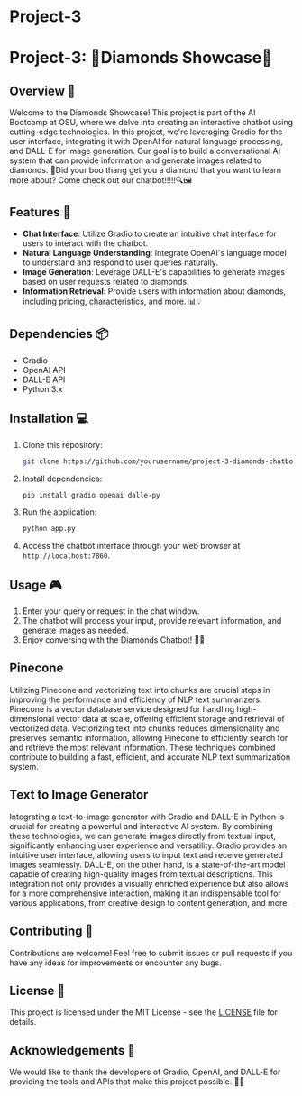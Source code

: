 # Project-3
# Project-3: 💎Diamonds Showcase💎

## Overview 🌟

Welcome to the Diamonds Showcase! This project is part of the AI Bootcamp at OSU, where we delve into creating an interactive chatbot using cutting-edge technologies. In this project, we're leveraging Gradio for the user interface, integrating it with OpenAI for natural language processing, and DALL-E for image generation. Our goal is to build a conversational AI system that can provide information and generate images related to diamonds. 💬Did your boo thang get you a diamond that you want to learn more about? Come check out our chatbot!!!!!🔍🖼️

## Features 🚀

- **Chat Interface**: Utilize Gradio to create an intuitive chat interface for users to interact with the chatbot.
- **Natural Language Understanding**: Integrate OpenAI's language model to understand and respond to user queries naturally.
- **Image Generation**: Leverage DALL-E's capabilities to generate images based on user requests related to diamonds.
- **Information Retrieval**: Provide users with information about diamonds, including pricing, characteristics, and more. 📊💡

## Dependencies 📦

- Gradio
- OpenAI API
- DALL-E API
- Python 3.x

## Installation 💻

1. Clone this repository:

   ```bash
   git clone https://github.com/yourusername/project-3-diamonds-chatbot.git
   ```

2. Install dependencies:

   ```bash
   pip install gradio openai dalle-py
   ```

3. Run the application:

   ```bash
   python app.py
   ```

4. Access the chatbot interface through your web browser at `http://localhost:7860`.

## Usage 🎮

1. Enter your query or request in the chat window.
2. The chatbot will process your input, provide relevant information, and generate images as needed.
3. Enjoy conversing with the Diamonds Chatbot! 💬🎉

## Pinecone 
Utilizing Pinecone and vectorizing text into chunks are crucial steps in improving the performance and efficiency of NLP text summarizers. Pinecone is a vector database service designed for handling high-dimensional vector data at scale, offering efficient storage and retrieval of vectorized data. Vectorizing text into chunks reduces dimensionality and preserves semantic information, allowing Pinecone to efficiently search for and retrieve the most relevant information. These techniques combined contribute to building a fast, efficient, and accurate NLP text summarization system.
## Text to Image Generator 
Integrating a text-to-image generator with Gradio and DALL-E in Python is crucial for creating a powerful and interactive AI system. By combining these technologies, we can generate images directly from textual input, significantly enhancing user experience and versatility. Gradio provides an intuitive user interface, allowing users to input text and receive generated images seamlessly. DALL-E, on the other hand, is a state-of-the-art model capable of creating high-quality images from textual descriptions. This integration not only provides a visually enriched experience but also allows for a more comprehensive interaction, making it an indispensable tool for various applications, from creative design to content generation, and more.

## Contributing 🤝

Contributions are welcome! Feel free to submit issues or pull requests if you have any ideas for improvements or encounter any bugs.

## License 📜

This project is licensed under the MIT License - see the [LICENSE](LICENSE) file for details.

## Acknowledgements 🙏

We would like to thank the developers of Gradio, OpenAI, and DALL-E for providing the tools and APIs that make this project possible. 👏🌟
